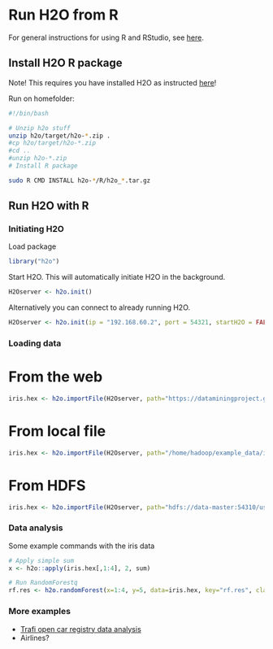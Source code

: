 # Run H2O from R

For general instructions for using R and RStudio, see [here](https://github.com/avaus/bigdata-examples/tree/master/R).

## Install H2O R package

Note! This requires you have installed H2O as instructed [here](https://github.com/avaus/bigdata-examples/tree/master/h2o)!

Run on homefolder:

```bash
#!/bin/bash

# Unzip h2o stuff
unzip h2o/target/h2o-*.zip .
#cp h2o/target/h2o-*.zip 
#cd ..
#unzip h2o-*.zip
# Install R package

sudo R CMD INSTALL h2o-*/R/h2o_*.tar.gz
```

## Run H2O with R

### Initiating H2O

Load package
```r
library("h2o")
```

Start H2O. This will automatically initiate H2O in the background. 
```r
H2Oserver <- h2o.init()
```

Alternatively you can connect to already running H2O.
```r
H2Oserver <- h2o.init(ip = "192.168.60.2", port = 54321, startH2O = FALSE)
```

### Loading data

# From the web
```r
iris.hex <- h2o.importFile(H2Oserver, path="https://dataminingproject.googlecode.com/svn/DataMiningApp/datasets/Iris/iris.csv", parse=TRUE, header=TRUE, sep="\t")
```

# From local file
```r
iris.hex <- h2o.importFile(H2Oserver, path="/home/hadoop/example_data/iris.csv", parse=TRUE, header=TRUE, sep="\t")
```

# From HDFS
```r
iris.hex <- h2o.importFile(H2Oserver, path="hdfs://data-master:54310/user/ubuntu/VR_customers.txt", parse=TRUE, header=TRUE, sep="\t")
```


### Data analysis

Some example commands with the iris data

```r
# Apply simple sum
x <- h2o::apply(iris.hex[,1:4], 2, sum)

# Run RandomForestq
rf.res <- h2o.randomForest(x=1:4, y=5, data=iris.hex, key="rf.res", classification=TRUE, importance=TRUE, type="BigData", verbose=TRUE)
```

### More examples

* [Trafi open car registry data analysis](trafi_h2o.R)
* Airlines?
